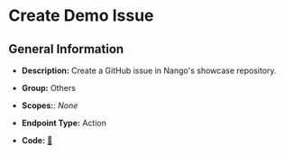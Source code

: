 # Create Demo Issue

## General Information

- **Description:** Create a GitHub issue in Nango's showcase repository.

- **Group:** Others
- **Scopes:**: _None_
- **Endpoint Type:** Action
- **Code:** [🔗](https://github.com/NangoHQ/integration-templates/tree/main/integrations/github/actions/create-demo-issue.ts)
